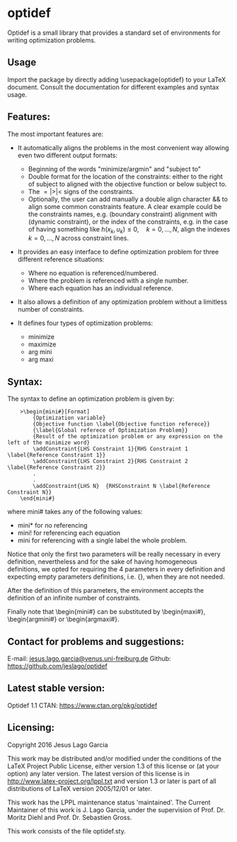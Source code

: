 # optidef

Optidef is a small library that provides a standard set of environments for writing optimization problems. 

## Usage

Import the package by directly adding \usepackage{optidef} to your LaTeX document. Consult the documentation for different examples and syntax usage.


## Features:

The most important features are:

- It automatically aligns the problems in the most convenient way allowing even two different output formats:
   * Beginning of the words "minimize/argmin" and "subject to"
   * Double format for the location of the constraints: either to the right of  subject to aligned with the objective function or below subject to.
   * The $= | > | <$ signs of the constraints.
   * Optionally, the user can add manually a double align character \&\& to align some common constraints feature. A clear example could be the constraints names, e.g. (boundary constraint) alignment with (dynamic constraint), or the index of the constraints, e.g. in the case of having something like $h(x_k,u_k)\leq 0,\quad k=0,\ldots,N$, align the indexes $k=0,\ldots,N$ across constraint lines.


- It provides an easy interface to define optimization problem for three different reference situations:
   * Where no equation is referenced/numbered.
   * Where the problem is referenced with a single number.
   * Where each equation has an individual reference.

- It also allows a definition of any optimization problem without a limitless number of constraints.

- It defines four types of optimization problems:
   * minimize
   * maximize
   * arg mini
   * arg maxi
 

## Syntax:
    
The syntax to define an optimization problem is given by:
 
        >\begin{mini#}[Format]
            {Optimization variable}
            {Objective function \label{Objective function referece}}
            {\label{Global referece of Optimization Problem}}  
            {Result of the optimization problem or any expression on the left of the minimize word}
            \addConstraint{LHS Constraint 1}{RHS Constraint 1 \label{Reference Constraint 1}}
            \addConstraint{LHS Constraint 2}{RHS Constraint 2 \label{Reference Constraint 2}}
            .
            .
            \addConstraint{LHS N}  {RHSConstraint N \label{Reference Constraint N}}
        \end{mini#}


where mini# takes any of the following values: 

 - mini\* for no referencing
 - mini! for referencing each equation 
 - mini for referencing with a single label the whole problem. 
    
Notice that only the first two parameters will be really necessary in every definition, nevertheless and for the sake of having homogeneous definitions, we opted for requiring the 4 parameters in every definition and expecting empty parameters definitions, i.e. \{\}, when they are not needed.
    
After the definition of this parameters, the environment accepts the definition of an infinite number of constraints.


Finally note that \begin{mini#} can be substituted by \begin{maxi#}, \begin{argmini#} or \begin{argmaxi#}. 

## Contact for problems and suggestions:

E-mail: jesus.lago.garcia@venus.uni-freiburg.de
Github: https://github.com/jeslago/optidef

## Latest stable version:

Optidef 1.1
CTAN: https://www.ctan.org/pkg/optidef

## Licensing:

Copyright 2016 Jesus Lago Garcia

This work may be distributed and/or modified under the conditions of the LaTeX Project Public License, either version 1.3 of this license or (at your option) any later version.
The latest version of this license is in http://www.latex-project.org/lppl.txt and version 1.3 or later is part of all distributions of LaTeX version 2005/12/01 or later.

This work has the LPPL maintenance status 'maintained'. The Current Maintainer of this work is J. Lago Garcia, under the supervision of Prof. Dr. Moritz Diehl and Prof. Dr. Sebastien Gross.

This work consists of the file optidef.sty.